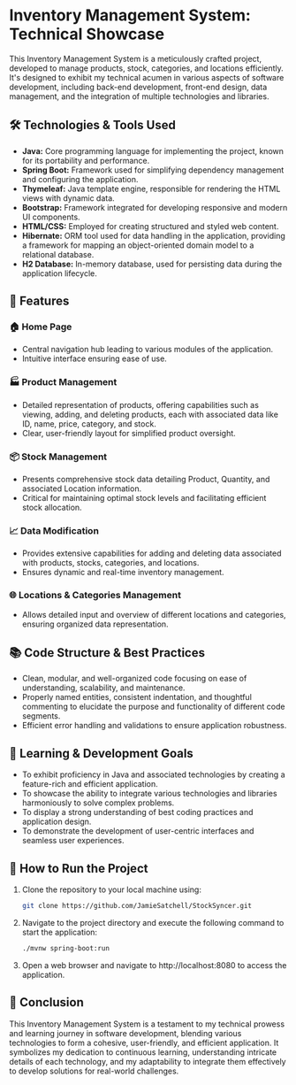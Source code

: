 # Inventory Management System: Technical Showcase

This Inventory Management System is a meticulously crafted project, developed to manage products, stock, categories, and locations efficiently. It's designed to exhibit my technical acumen in various aspects of software development, including back-end development, front-end design, data management, and the integration of multiple technologies and libraries.

## 🛠 Technologies & Tools Used
- **Java:** Core programming language for implementing the project, known for its portability and performance.
- **Spring Boot:** Framework used for simplifying dependency management and configuring the application.
- **Thymeleaf:** Java template engine, responsible for rendering the HTML views with dynamic data.
- **Bootstrap:** Framework integrated for developing responsive and modern UI components.
- **HTML/CSS:** Employed for creating structured and styled web content.
- **Hibernate:** ORM tool used for data handling in the application, providing a framework for mapping an object-oriented domain model to a relational database.
- **H2 Database:** In-memory database, used for persisting data during the application lifecycle.

## 🌟 Features
### 🏠 Home Page
- Central navigation hub leading to various modules of the application.
- Intuitive interface ensuring ease of use.

### 🏭 Product Management
- Detailed representation of products, offering capabilities such as viewing, adding, and deleting products, each with associated data like ID, name, price, category, and stock.
- Clear, user-friendly layout for simplified product oversight.

### 📦 Stock Management
- Presents comprehensive stock data detailing Product, Quantity, and associated Location information.
- Critical for maintaining optimal stock levels and facilitating efficient stock allocation.

### 📈 Data Modification
- Provides extensive capabilities for adding and deleting data associated with products, stocks, categories, and locations.
- Ensures dynamic and real-time inventory management.

### 🌐 Locations & Categories Management
- Allows detailed input and overview of different locations and categories, ensuring organized data representation.

## 📚 Code Structure & Best Practices
- Clean, modular, and well-organized code focusing on ease of understanding, scalability, and maintenance.
- Properly named entities, consistent indentation, and thoughtful commenting to elucidate the purpose and functionality of different code segments.
- Efficient error handling and validations to ensure application robustness.

## 🎯 Learning & Development Goals
- To exhibit proficiency in Java and associated technologies by creating a feature-rich and efficient application.
- To showcase the ability to integrate various technologies and libraries harmoniously to solve complex problems.
- To display a strong understanding of best coding practices and application design.
- To demonstrate the development of user-centric interfaces and seamless user experiences.

## 🚀 How to Run the Project
1. Clone the repository to your local machine using:
   ```sh
   git clone https://github.com/JamieSatchell/StockSyncer.git

2. Navigate to the project directory and execute the following command to start the application:
   ```sh
   ./mvnw spring-boot:run

3. Open a web browser and navigate to http://localhost:8080 to access the application.

## 📝 Conclusion

This Inventory Management System is a testament to my technical prowess and learning journey in software development, blending various technologies to form a cohesive, user-friendly, and efficient application. It symbolizes my dedication to continuous learning, understanding intricate details of each technology, and my adaptability to integrate them effectively to develop solutions for real-world challenges.
